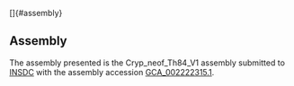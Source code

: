 []{#assembly}

Assembly
--------

The assembly presented is the Cryp\_neof\_Th84\_V1 assembly submitted to
[INSDC](http://www.insdc.org) with the assembly accession
[GCA\_002222315.1](http://www.ebi.ac.uk/ena/data/view/GCA_002222315.1).

